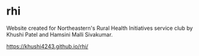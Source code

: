 # rhi
Website created for Northeastern's Rural Health Initiatives service club by Khushi Patel and Hamsini Malli Sivakumar.

https://khushi4243.github.io/rhi/

